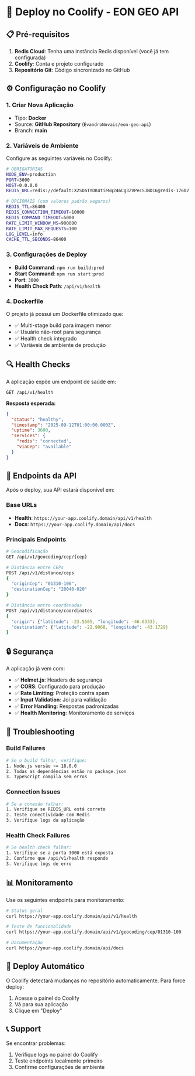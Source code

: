# 🚀 Deploy no Coolify - EON GEO API

## 📋 Pré-requisitos

1. **Redis Cloud**: Tenha uma instância Redis disponível (você já tem configurada)
2. **Coolify**: Conta e projeto configurado
3. **Repositório Git**: Código sincronizado no GitHub

## ⚙️ Configuração no Coolify

### 1. **Criar Nova Aplicação**
- Tipo: **Docker**
- Source: **GitHub Repository** (`EvandroNovais/eon-geo-api`)
- Branch: **main**

### 2. **Variáveis de Ambiente** 
Configure as seguintes variáveis no Coolify:

```bash
# OBRIGATÓRIAS
NODE_ENV=production
PORT=3000
HOST=0.0.0.0
REDIS_URL=redis://default:X2SDaTYDK4tieNq246Cg3ZVPecSJND16@redis-17602.c62.us-east-1-4.ec2.redns.redis-cloud.com:17602

# OPCIONAIS (com valores padrão seguros)
REDIS_TTL=86400
REDIS_CONNECTION_TIMEOUT=10000
REDIS_COMMAND_TIMEOUT=5000
RATE_LIMIT_WINDOW_MS=900000
RATE_LIMIT_MAX_REQUESTS=100
LOG_LEVEL=info
CACHE_TTL_SECONDS=86400
```

### 3. **Configurações de Deploy**
- **Build Command**: `npm run build:prod`
- **Start Command**: `npm run start:prod`
- **Port**: `3000`
- **Health Check Path**: `/api/v1/health`

### 4. **Dockerfile**
O projeto já possui um Dockerfile otimizado que:
- ✅ Multi-stage build para imagem menor
- ✅ Usuário não-root para segurança
- ✅ Health check integrado
- ✅ Variáveis de ambiente de produção

## 🔍 Health Checks

A aplicação expõe um endpoint de saúde em:
```
GET /api/v1/health
```

**Resposta esperada:**
```json
{
  "status": "healthy",
  "timestamp": "2025-09-12T01:00:00.000Z",
  "uptime": 3600,
  "services": {
    "redis": "connected",
    "viaCep": "available"
  }
}
```

## 📡 Endpoints da API

Após o deploy, sua API estará disponível em:

### Base URLs
- **Health**: `https://your-app.coolify.domain/api/v1/health`
- **Docs**: `https://your-app.coolify.domain/api/docs`

### Principais Endpoints
```bash
# Geocodificação
GET /api/v1/geocoding/cep/{cep}

# Distância entre CEPs
POST /api/v1/distance/ceps
{
  "originCep": "01310-100",
  "destinationCep": "20040-020"
}

# Distância entre coordenadas
POST /api/v1/distance/coordinates
{
  "origin": {"latitude": -23.5505, "longitude": -46.6333},
  "destination": {"latitude": -22.9068, "longitude": -43.1729}
}
```

## 🔒 Segurança

A aplicação já vem com:
- ✅ **Helmet.js**: Headers de segurança
- ✅ **CORS**: Configurado para produção
- ✅ **Rate Limiting**: Proteção contra spam
- ✅ **Input Validation**: Joi para validação
- ✅ **Error Handling**: Respostas padronizadas
- ✅ **Health Monitoring**: Monitoramento de serviços

## 🚨 Troubleshooting

### Build Failures
```bash
# Se o build falhar, verifique:
1. Node.js versão >= 18.0.0
2. Todas as dependências estão no package.json
3. TypeScript compila sem erros
```

### Connection Issues
```bash
# Se a conexão falhar:
1. Verifique se REDIS_URL está correto
2. Teste conectividade com Redis
3. Verifique logs da aplicação
```

### Health Check Failures
```bash
# Se health check falhar:
1. Verifique se a porta 3000 está exposta
2. Confirme que /api/v1/health responde
3. Verifique logs de erro
```

## 📊 Monitoramento

Use os seguintes endpoints para monitoramento:

```bash
# Status geral
curl https://your-app.coolify.domain/api/v1/health

# Teste de funcionalidade
curl https://your-app.coolify.domain/api/v1/geocoding/cep/01310-100

# Documentação
curl https://your-app.coolify.domain/api/docs
```

## 🔄 Deploy Automático

O Coolify detectará mudanças no repositório automaticamente. Para force deploy:
1. Acesse o painel do Coolify
2. Vá para sua aplicação
3. Clique em "Deploy"

## 📞 Support

Se encontrar problemas:
1. Verifique logs no painel do Coolify
2. Teste endpoints localmente primeiro
3. Confirme configurações de ambiente